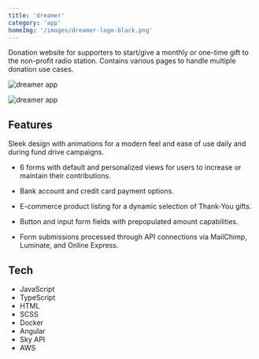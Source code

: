 ```yaml
---
title: 'dreamer'
category: 'app'
homeImg: '/images/dreamer-logo-black.png'
---
```


 Donation website for supporters to start/give a monthly or one-time gift to the non-profit radio station. Contains various pages to handle multiple donation use cases.

![dreamer app](/images/dreamer_slide.jpg "dreamer app")

<!-- Mob img intrinsic size 370x663 for proper placement & scaling -->
![dreamer app](/images/dreamer_mob.png "dreamer app")

## Features
Sleek design with animations for a modern feel and ease of use daily and during fund drive campaigns.

- 6 forms with default and personalized views for users to increase or maintain their contributions.

- Bank account and credit card payment options.

- E-commerce product listing for a dynamic selection of Thank-You gifts.

- Button and input form fields with prepopulated amount capabilities.

- Form submissions processed through API connections via MailChimp, Luminate, and Online Express.

## Tech
- JavaScript
- TypeScript
- HTML
- SCSS
- Docker
- Angular
- Sky API
- AWS